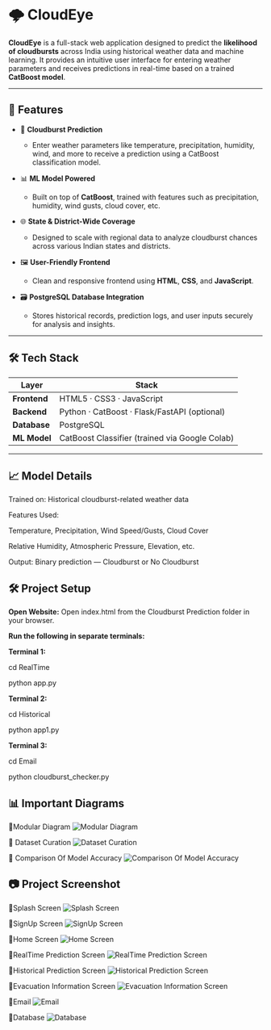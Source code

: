 # 🌩️ CloudEye

**CloudEye** is a full-stack web application designed to predict the **likelihood of cloudbursts** across India using historical weather data and machine learning. It provides an intuitive user interface for entering weather parameters and receives predictions in real-time based on a trained **CatBoost model**.

---

## 🚀 Features

- 🔮 **Cloudburst Prediction**
  - Enter weather parameters like temperature, precipitation, humidity, wind, and more to receive a prediction using a CatBoost classification model.

- 📊 **ML Model Powered**
  - Built on top of **CatBoost**, trained with features such as precipitation, humidity, wind gusts, cloud cover, etc.

- 🌐 **State & District-Wide Coverage**
  - Designed to scale with regional data to analyze cloudburst chances across various Indian states and districts.

- 🖼️ **User-Friendly Frontend**
  - Clean and responsive frontend using **HTML**, **CSS**, and **JavaScript**.

- 🗃️ **PostgreSQL Database Integration**
  - Stores historical records, prediction logs, and user inputs securely for analysis and insights.

---

## 🛠️ Tech Stack

| Layer        | Stack                                         |
|--------------|-----------------------------------------------|
| **Frontend** | HTML5 · CSS3 · JavaScript                     |
| **Backend**  | Python · CatBoost · Flask/FastAPI (optional)  |
| **Database** | PostgreSQL                                    |
| **ML Model** | CatBoost Classifier (trained via Google Colab)|

---

## 📈 Model Details

Trained on: Historical cloudburst-related weather data

Features Used:

Temperature, Precipitation, Wind Speed/Gusts, Cloud Cover

Relative Humidity, Atmospheric Pressure, Elevation, etc.

Output: Binary prediction — Cloudburst or No Cloudburst

## 🛠️ Project Setup
**Open Website:** Open index.html from the Cloudburst Prediction folder in your browser.

**Run the following in separate terminals:**

**Terminal 1:**

cd RealTime

python app.py

**Terminal 2:**

cd Historical

python app1.py

**Terminal 3:**

cd Email

python cloudburst_checker.py

## 📊 Important Diagrams
🔹Modular Diagram
![Modular Diagram](screenshots/ModularDiagram.png)

🔹 Dataset Curation
![Dataset Curation](screenshots/DatasetCuration.png)

🔹 Comparison Of Model Accuracy
![Comparison Of Model Accuracy](screenshots/ComparisonofModelAccuracy.png)


## 📷 Project Screenshot
🔹Splash Screen
![Splash Screen](screenshots/SplashScreen.png)

🔹SignUp Screen
![SignUp Screen](screenshots/SignUpPage.png)

🔹Home Screen
![Home Screen](screenshots/HomePage.png)

🔹RealTime Prediction Screen
![RealTime Prediction Screen](screenshots/RealTime.png)

🔹Historical Prediction Screen
![Historical Prediction Screen](screenshots/Historical.png)

🔹Evacuation Information Screen
![Evacuation Information Screen](screenshots/Evacuation.png)

🔹Email
![Email](screenshots/Email.png)

🔹Database
![Database](screenshots/Database.png)



